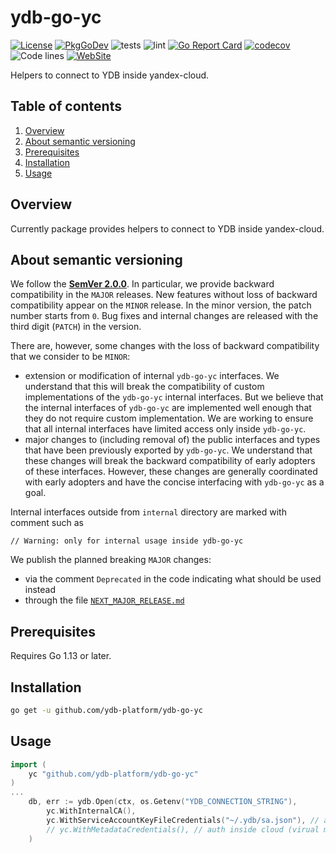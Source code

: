 # ydb-go-yc

[![License](https://img.shields.io/badge/License-Apache%202.0-blue.svg)](https://github.com/ydb-platform/ydb/blob/main/LICENSE)
[![PkgGoDev](https://pkg.go.dev/badge/github.com/ydb-platform/ydb-go-yc)](https://pkg.go.dev/github.com/ydb-platform/ydb-go-yc)
![tests](https://github.com/ydb-platform/ydb-go-yc/workflows/tests/badge.svg?branch=master)
![lint](https://github.com/ydb-platform/ydb-go-yc/workflows/lint/badge.svg?branch=master)
[![Go Report Card](https://goreportcard.com/badge/github.com/ydb-platform/ydb-go-yc)](https://goreportcard.com/report/github.com/ydb-platform/ydb-go-yc)
[![codecov](https://codecov.io/gh/ydb-platform/ydb-go-yc/badge.svg?precision=2)](https://app.codecov.io/gh/ydb-platform/ydb-go-yc)
![Code lines](https://sloc.xyz/github/ydb-platform/ydb-go-yc/?category=code)
[![WebSite](https://img.shields.io/badge/website-ydb.tech-blue.svg)](https://ydb.tech)

Helpers to connect to YDB inside yandex-cloud.

## Table of contents
1. [Overview](#Overview)
2. [About semantic versioning](#SemVer)
3. [Prerequisites](#Prerequisites)
4. [Installation](#Install)
5. [Usage](#Usage)

## Overview <a name="Overview"></a>

Currently package provides helpers to connect to YDB inside yandex-cloud.

## About semantic versioning <a name="SemVer"></a>

We follow the **[SemVer 2.0.0](https://semver.org)**. In particular, we provide backward compatibility in the `MAJOR` releases. New features without loss of backward compatibility appear on the `MINOR` release. In the minor version, the patch number starts from `0`. Bug fixes and internal changes are released with the third digit (`PATCH`) in the version.

There are, however, some changes with the loss of backward compatibility that we consider to be `MINOR`:
* extension or modification of internal `ydb-go-yc` interfaces. We understand that this will break the compatibility of custom implementations of the `ydb-go-yc` internal interfaces. But we believe that the internal interfaces of `ydb-go-yc` are implemented well enough that they do not require custom implementation. We are working to ensure that all internal interfaces have limited access only inside `ydb-go-yc`.
* major changes to (including removal of) the public interfaces and types that have been previously exported by `ydb-go-yc`. We understand that these changes will break the backward compatibility of early adopters of these interfaces. However, these changes are generally coordinated with early adopters and have the concise interfacing with `ydb-go-yc` as a goal.

Internal interfaces outside from `internal` directory are marked with comment such as
```
// Warning: only for internal usage inside ydb-go-yc
```

We publish the planned breaking `MAJOR` changes:
* via the comment `Deprecated` in the code indicating what should be used instead
* through the file [`NEXT_MAJOR_RELEASE.md`](#NEXT_MAJOR_RELEASE.md)

## Prerequisites <a name="Prerequisites"></a>

Requires Go 1.13 or later.

## Installation <a name="Installation"></a>

```bash
go get -u github.com/ydb-platform/ydb-go-yc
```

## Usage <a name="Usage"></a>

```go
import (
    yc "github.com/ydb-platform/ydb-go-yc"
)
...
    db, err := ydb.Open(ctx, os.Getenv("YDB_CONNECTION_STRING"),
        yc.WithInternalCA(),
        yc.WithServiceAccountKeyFileCredentials("~/.ydb/sa.json"), // auth from service account key file
        // yc.WithMetadataCredentials(), // auth inside cloud (virual machine or yandex function)
    )
    
```
